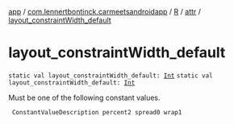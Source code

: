 [app](../../../index.md) / [com.lennertbontinck.carmeetsandroidapp](../../index.md) / [R](../index.md) / [attr](index.md) / [layout_constraintWidth_default](./layout_constraint-width_default.md)

# layout_constraintWidth_default

`static val layout_constraintWidth_default: `[`Int`](https://kotlinlang.org/api/latest/jvm/stdlib/kotlin/-int/index.html)
`static val layout_constraintWidth_default: `[`Int`](https://kotlinlang.org/api/latest/jvm/stdlib/kotlin/-int/index.html)

Must be one of the following constant values.

     ConstantValueDescription percent2 spread0 wrap1

